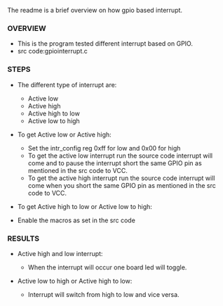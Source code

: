 
The readme is a brief overview on how gpio based interrupt.

### OVERVIEW
  * This is the program tested different interrupt based on GPIO.
  * src code:gpiointerrupt.c

### STEPS
  * The different type of interrupt are:
    - Active low
    - Active high
    - Active high to low 
    - Active low to high

  * To get Active low or Active high:
    - Set the intr_config reg 0xff for low and 0x00 for high
    - To get the active low interrupt run the source code interrupt will come and to pause the      interrupt short the same GPIO pin as mentioned in the src code to VCC.
    - To get the active high interrupt run the source code interrupt will come when you short the same GPIO pin as mentioned in the src code to VCC.

   * To get  Active high to low or Active low to high:
   - Enable the macros as set in the src code

### RESULTS
  * Active high and low interrupt:
    - When the interrupt will occur one board led will toggle.

  * Active low to high or Active high to low:
    - Interrupt will switch from high to low and vice versa.  

